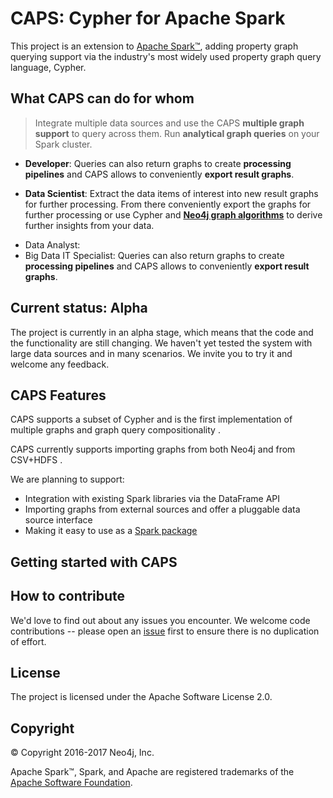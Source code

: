 # CAPS: Cypher for Apache Spark

This project is an extension to [Apache Spark™](https://spark.apache.org), adding property graph querying support via the industry's most widely used property graph query language, Cypher.

## What CAPS can do for whom

> Integrate multiple data sources and use the CAPS **multiple graph support** to query across them. Run **analytical graph queries** on your Spark cluster.

- **Developer**: Queries can also return graphs to create **processing pipelines** and CAPS allows to conveniently **export result graphs**.
<!-- TODO: WIKI for CAPS/Cypher features -->
<!-- TODO: WIKI Cypher for analytics? -->
- **Data Scientist**: Extract the data items of interest into new result graphs for further processing. From there conveniently export the graphs for further processing or use Cypher and **[Neo4j graph algorithms](https://neo4j.com/blog/efficient-graph-algorithms-neo4j/)** to derive further insights from your data.
<!-- TODO: WIKI How does it relate to GraphX and GraphFrames --> 
- Data Analyst: <!--  This example shows how to aggregate detailed sales data within a graph — in effect, performing a ‘roll-up’ — in order to obtain a high-level summarized view of the data, stored and returned in another graph, as well as returning an even higher-level view as an executive report. The summarized graph may be used to draw further high-level reports, but may also be used to undertake ‘drill-down’ actions by probing into the graph to extract more detailed information.-->
- Big Data IT Specialist:  Queries can also return graphs to create **processing pipelines** and CAPS allows to conveniently **export result graphs**.
<!-- TODO: WIKI BDI -->

## Current status: Alpha

The project is currently in an alpha stage, which means that the code and the functionality are still changing. We haven't yet tested the system with large data sources and in many scenarios. We invite you to try it and welcome any feedback.

## CAPS Features

CAPS supports a subset of Cypher <!-- TODO: WIKI supported features --> and is the first implementation of multiple graphs and graph query compositionality <!-- TODO: WIKI openCypher and Cypher improvement proposal -->.

CAPS currently supports importing graphs from both Neo4j and from CSV+HDFS <!-- TODO: WIKI Clarify and maybe link to page that explains how to import data -->.

We are planning to support:
- Integration with existing Spark libraries via the DataFrame API
- Importing graphs from external sources and offer a pluggable data source interface
- Making it easy to use as a [Spark package](https://spark-packages.org)

## Getting started with CAPS

<!-- TODO: Steps needed to run the demo with toy data -->
<!-- TODO: Example in Notebook (Zeppelin?) -->
<!-- TODO: WIKI article that demonstrates a more realistic use case with HDFS data source -->

## How to contribute

We'd love to find out about any issues you encounter. We welcome code contributions -- please open an [issue](https://github.com/neo-technology/cypher-for-apache-spark/issues) first to ensure there is no duplication of effort. <!-- TODO: WIKI Determine CLA and process -->

## License

The project is licensed under the Apache Software License 2.0.

## Copyright

© Copyright 2016-2017 Neo4j, Inc.

Apache Spark™, Spark, and Apache are registered trademarks of the [Apache Software Foundation](https://www.apache.org/).
